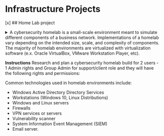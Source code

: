 # Infrastructure Projects
[x] ## Home Lab project
<details>
Overview
<summary>
A cybersecurity homelab is a small-scale environment meant to simulate different components of a business network. Implementations of a homelab vary depending on the intended size, scale, and complexity of components. The majority of homelab environments are virtualized with virtualization software (e.x. Oracle VirtualBox, VMware Workstation Player, etc).


</summary>
</details>

**Instructions**
Research and plan a cybersecurity homelab build for 2 users - 1 Admin rights and Group Admin for support/client role and they will have the following rights and permissions:

Common technologies used in homelab environments include:
- Windows Active Directory Directory Services
- Workstations (Windows 10, Linux Distributions)
- Windows and Linux servers
- Firewalls
- VPN services or servers
- Vulnerability scanner
- System Information Event Management (SIEM)
- Email server.

